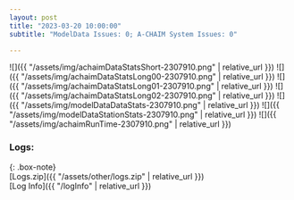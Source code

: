 ```yaml
---
layout: post
title: "2023-03-20 10:00:00"
subtitle: "ModelData Issues: 0; A-CHAIM System Issues: 0"

---
```


![]({{ "/assets/img/achaimDataStatsShort-2307910.png" | relative_url }})
![]({{ "/assets/img/achaimDataStatsLong00-2307910.png" | relative_url }})
![]({{ "/assets/img/achaimDataStatsLong01-2307910.png" | relative_url }})
![]({{ "/assets/img/achaimDataStatsLong02-2307910.png" | relative_url }})
![]({{ "/assets/img/modelDataDataStats-2307910.png" | relative_url }})
![]({{ "/assets/img/modelDataStationStats-2307910.png" | relative_url }})
![]({{ "/assets/img/achaimRunTime-2307910.png" | relative_url }})




### Logs:  
  
{: .box-note}  
[Logs.zip]({{ "/assets/other/logs.zip" | relative_url }})  
[Log Info]({{ "/logInfo" | relative_url }})  
